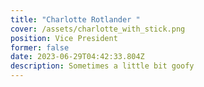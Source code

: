 ```yaml
---
title: "Charlotte Rotlander "
cover: /assets/charlotte_with_stick.png
position: Vice President
former: false
date: 2023-06-29T04:42:33.804Z
description: Sometimes a little bit goofy
---
```

